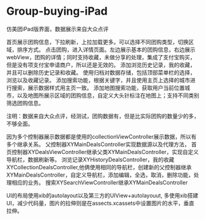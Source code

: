 # Group-buying-iPad
仿美团iPad版界面，数据展示来自大众点评

首页展示团购信息，下拉刷新，上拉加载更多。可以选择不同团购类型，切换区域，排序方式。
点击团购，进入详情页面。左边展示基本的团购信息，右边展示webView，团购的详情；同时支持收藏，未做分享的处理，集成了支付宝购买，但是没有项支付宝申请商户，所以还是无效的。
添加浏览历史记录，我的收藏，并且可以删除历史记录和收藏。
使用归档对数据存储，包括顶部菜单栏的选择，浏览以及收藏记录。
添加搜索功能，根据关键字，并且使用主页上选择的城市进行搜索，展示数据样式用主页一致。
添加地图搜索功能，获取用户当前位置城市，以及地图所展示区域的团购信息，自定义大头针标注在地图上；支持不同类别筛选团购信息。

注明：数据来自大众点评，经测试，团购数据有，但是比实际团购的数量少的多，不够全面。

因为多个控制器展示数据都是使用的collectionViewController展示数据，所以有多个继承关系。
父控制器XYMainDealsController实现数据源以及代理方法，
首页控制器XYDealsViewController继承父类XYMainDealsController，实现自定义导航栏，数据刷新等。
浏览记录XYHistoryDealsController，我的收藏XYCollectionDealsController,他俩使用相同的导航栏，创建新的父控制器继承XYMainDealsController，自定义导航栏，添加编辑，全选，取消，删除功能，处理相应的业务。
搜索XYSearchViewController继承XYMainDealsController

UI的布局使用xib的autolayout以及第三方的UIView+autolayouut, 多使用xib搭建UI，减少代码量，图片的拉伸则是在assects.xcassets中设置图片的水平，垂直拉伸。

